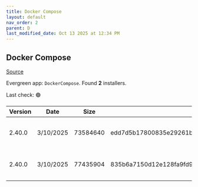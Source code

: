 ```yaml
---
title: Docker Compose
layout: default
nav_order: 2
parent: D
last_modified_date: Oct 13 2025 at 12:34 PM
---
```


## Docker Compose

[Source](https://github.com/docker/compose)

Evergreen app: `DockerCompose`. Found **2** installers.

Last check: 🟢

| Version | Date      | Size     | Sha256                                                           | Architecture | InstallerType | Type | URI                                                                                                                                                                                              |
| ------- | --------- | -------- | ---------------------------------------------------------------- | ------------ | ------------- | ---- | ------------------------------------------------------------------------------------------------------------------------------------------------------------------------------------------------ |
| 2.40.0  | 3/10/2025 | 73584640 | edd7d5b17800835e29261bbd64eee1ffb2d7793230a6c68616750f1254bc9f14 | ARM64        | Default       | exe  | [https://github.com/docker/compose/releases/download/v2.40.0/docker-compose-windows-aarch64.exe](https://github.com/docker/compose/releases/download/v2.40.0/docker-compose-windows-aarch64.exe) |
| 2.40.0  | 3/10/2025 | 77435904 | 835b6a7150d12e128fa9fd902abff6212ff3e55398683d57e213956558ead5df | x64          | Default       | exe  | [https://github.com/docker/compose/releases/download/v2.40.0/docker-compose-windows-x86_64.exe](https://github.com/docker/compose/releases/download/v2.40.0/docker-compose-windows-x86_64.exe)   |
